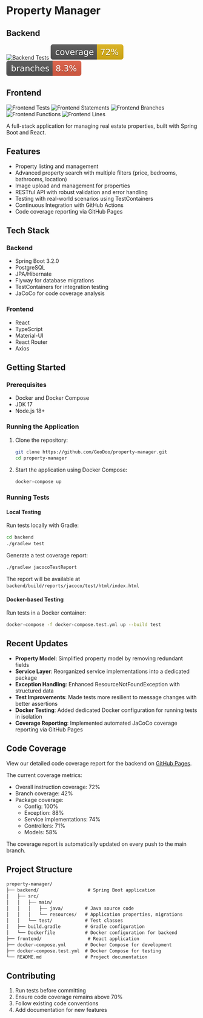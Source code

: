 # Property Manager

## Backend
![Backend Tests](https://github.com/GeoDoo/property-manager/actions/workflows/backend.yml/badge.svg)
![Backend Coverage](https://github.com/GeoDoo/property-manager/blob/main/.github/badges/jacoco.svg)
![Backend Branches](https://github.com/GeoDoo/property-manager/blob/main/.github/badges/branches.svg)

## Frontend
![Frontend Tests](https://github.com/GeoDoo/property-manager/actions/workflows/frontend.yml/badge.svg)
![Frontend Statements](https://github.com/GeoDoo/property-manager/blob/main/.github/badges/frontend/badge-statements.svg)
![Frontend Branches](https://github.com/GeoDoo/property-manager/blob/main/.github/badges/frontend/badge-branches.svg)
![Frontend Functions](https://github.com/GeoDoo/property-manager/blob/main/.github/badges/frontend/badge-functions.svg)
![Frontend Lines](https://github.com/GeoDoo/property-manager/blob/main/.github/badges/frontend/badge-lines.svg)

A full-stack application for managing real estate properties, built with Spring Boot and React.

## Features

- Property listing and management
- Advanced property search with multiple filters (price, bedrooms, bathrooms, location)
- Image upload and management for properties
- RESTful API with robust validation and error handling
- Testing with real-world scenarios using TestContainers
- Continuous Integration with GitHub Actions
- Code coverage reporting via GitHub Pages

## Tech Stack

### Backend
- Spring Boot 3.2.0
- PostgreSQL
- JPA/Hibernate
- Flyway for database migrations
- TestContainers for integration testing
- JaCoCo for code coverage analysis

### Frontend
- React
- TypeScript
- Material-UI
- React Router
- Axios

## Getting Started

### Prerequisites

- Docker and Docker Compose
- JDK 17
- Node.js 18+

### Running the Application

1. Clone the repository:
   ```bash
   git clone https://github.com/GeoDoo/property-manager.git
   cd property-manager
   ```

2. Start the application using Docker Compose:
   ```bash
   docker-compose up
   ```

### Running Tests

#### Local Testing

Run tests locally with Gradle:

```bash
cd backend
./gradlew test
```

Generate a test coverage report:

```bash
./gradlew jacocoTestReport
```

The report will be available at `backend/build/reports/jacoco/test/html/index.html`

#### Docker-based Testing

Run tests in a Docker container:

```bash
docker-compose -f docker-compose.test.yml up --build test
```

## Recent Updates

- **Property Model**: Simplified property model by removing redundant fields
- **Service Layer**: Reorganized service implementations into a dedicated package
- **Exception Handling**: Enhanced ResourceNotFoundException with structured data
- **Test Improvements**: Made tests more resilient to message changes with better assertions
- **Docker Testing**: Added dedicated Docker configuration for running tests in isolation
- **Coverage Reporting**: Implemented automated JaCoCo coverage reporting via GitHub Pages

## Code Coverage

View our detailed code coverage report for the backend on [GitHub Pages](https://geodoo.github.io/property-manager/).

The current coverage metrics:
- Overall instruction coverage: 72%
- Branch coverage: 42%
- Package coverage:
  - Config: 100%
  - Exception: 88%
  - Service implementations: 74%
  - Controllers: 71%
  - Models: 58%

The coverage report is automatically updated on every push to the main branch.

## Project Structure

```
property-manager/
├── backend/                  # Spring Boot application
│   ├── src/
│   │   ├── main/
│   │   │   ├── java/        # Java source code
│   │   │   └── resources/   # Application properties, migrations
│   │   └── test/            # Test classes
│   ├── build.gradle         # Gradle configuration
│   └── Dockerfile           # Docker configuration for backend
├── frontend/                 # React application
├── docker-compose.yml       # Docker Compose for development
├── docker-compose.test.yml  # Docker Compose for testing
└── README.md                # Project documentation
```

## Contributing

1. Run tests before committing
2. Ensure code coverage remains above 70%
3. Follow existing code conventions
4. Add documentation for new features